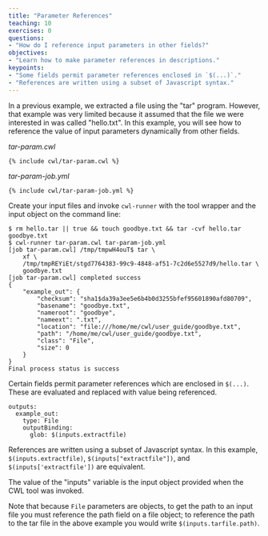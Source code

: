 ```yaml
---
title: "Parameter References"
teaching: 10
exercises: 0
questions:
- "How do I reference input parameters in other fields?"
objectives:
- "Learn how to make parameter references in descriptions."
keypoints:
- "Some fields permit parameter references enclosed in `$(...)`."
- "References are written using a subset of Javascript syntax."
---
```

In a previous example, we extracted a file using the "tar" program.
However, that example was very limited because it assumed that the file
we were interested in was called "hello.txt".  In this example, you will
see how to reference the value of input parameters dynamically from other
fields.

*tar-param.cwl*

```
{% include cwl/tar-param.cwl %}
```

*tar-param-job.yml*

```
{% include cwl/tar-param-job.yml %}
```

Create your input files and invoke `cwl-runner` with the tool wrapper and the
input object on the command line:

```
$ rm hello.tar || true && touch goodbye.txt && tar -cvf hello.tar goodbye.txt
$ cwl-runner tar-param.cwl tar-param-job.yml
[job tar-param.cwl] /tmp/tmpwH4ouT$ tar \
    xf \
    /tmp/tmpREYiEt/stgd7764383-99c9-4848-af51-7c2d6e5527d9/hello.tar \
    goodbye.txt
[job tar-param.cwl] completed success
{
    "example_out": {
        "checksum": "sha1$da39a3ee5e6b4b0d3255bfef95601890afd80709", 
        "basename": "goodbye.txt", 
        "nameroot": "goodbye", 
        "nameext": ".txt", 
        "location": "file:///home/me/cwl/user_guide/goodbye.txt", 
        "path": "/home/me/cwl/user_guide/goodbye.txt", 
        "class": "File", 
        "size": 0
    }
}
Final process status is success
```

Certain fields permit parameter references which are enclosed in `$(...)`.
These are evaluated and replaced with value being referenced.

```
outputs:
  example_out:
    type: File
    outputBinding:
      glob: $(inputs.extractfile)
```

References are written using a subset of Javascript syntax.  In this
example, `$(inputs.extractfile)`, `$(inputs["extractfile"])`, and
`$(inputs['extractfile'])` are equivalent.

The value of the "inputs" variable is the input object provided when the
CWL tool was invoked.

Note that because `File` parameters are objects, to get the path to an
input file you must reference the path field on a file object; to
reference the path to the tar file in the above example you would write
`$(inputs.tarfile.path)`.
